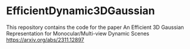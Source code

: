 # EfficientDynamic3DGaussian
This repository contains the code for the paper An Efficient 3D Gaussian Representation for Monocular/Multi-view Dynamic Scenes  https://arxiv.org/abs/2311.12897
